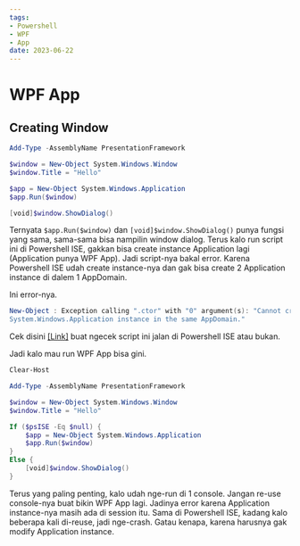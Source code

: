 ```yaml
---
tags:
- Powershell
- WPF
- App
date: 2023-06-22
---
```


# WPF App

## Creating Window

```powershell
Add-Type -AssemblyName PresentationFramework

$window = New-Object System.Windows.Window
$window.Title = "Hello"

$app = New-Object System.Windows.Application 
$app.Run($window)

[void]$window.ShowDialog()
```

Ternyata `$app.Run($window)` dan `[void]$window.ShowDialog()` punya fungsi yang sama, sama-sama bisa nampilin window dialog. Terus kalo run script ini di Powershell ISE, gakkan bisa create instance Application lagi (Application punya WPF App). Jadi script-nya bakal error. Karena Powershell ISE udah create instance-nya dan gak bisa create 2 Application instance di dalem 1 AppDomain.

Ini error-nya.

```powershell
New-Object : Exception calling ".ctor" with "0" argument(s): "Cannot create more than one 
System.Windows.Application instance in the same AppDomain."
```

Cek disini [\[Link\]](Powershell%20%E2%80%94%20Powershell%20ISE.md) buat ngecek script ini jalan di Powershell ISE atau bukan.

Jadi kalo mau run WPF App bisa gini.

```powershell
Clear-Host

Add-Type -AssemblyName PresentationFramework

$window = New-Object System.Windows.Window
$window.Title = "Hello"

If ($psISE -Eq $null) {
    $app = New-Object System.Windows.Application 
    $app.Run($window)
}
Else {
    [void]$window.ShowDialog()
}
```

Terus yang paling penting, kalo udah nge-run di 1 console. Jangan re-use console-nya buat bikin WPF App lagi. Jadinya error karena Application instance-nya masih ada di session itu. Sama di Powershell ISE, kadang kalo beberapa kali di-reuse, jadi nge-crash. Gatau kenapa, karena harusnya gak modify Application instance.